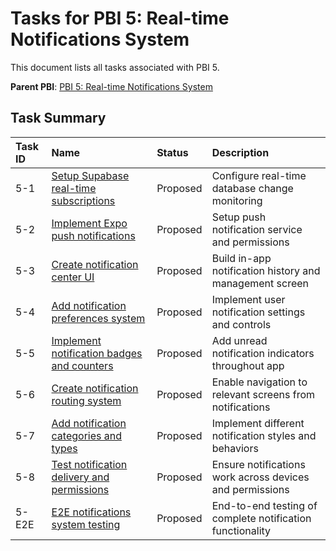 # Tasks for PBI 5: Real-time Notifications System

This document lists all tasks associated with PBI 5.

**Parent PBI**: [PBI 5: Real-time Notifications System](mdc:prd.md)

## Task Summary

| Task ID | Name | Status | Description |
| :------ | :--- | :----- | :---------- |
| 5-1 | [Setup Supabase real-time subscriptions](mdc:5-1.md) | Proposed | Configure real-time database change monitoring |
| 5-2 | [Implement Expo push notifications](mdc:5-2.md) | Proposed | Setup push notification service and permissions |
| 5-3 | [Create notification center UI](mdc:5-3.md) | Proposed | Build in-app notification history and management screen |
| 5-4 | [Add notification preferences system](mdc:5-4.md) | Proposed | Implement user notification settings and controls |
| 5-5 | [Implement notification badges and counters](mdc:5-5.md) | Proposed | Add unread notification indicators throughout app |
| 5-6 | [Create notification routing system](mdc:5-6.md) | Proposed | Enable navigation to relevant screens from notifications |
| 5-7 | [Add notification categories and types](mdc:5-7.md) | Proposed | Implement different notification styles and behaviors |
| 5-8 | [Test notification delivery and permissions](mdc:5-8.md) | Proposed | Ensure notifications work across devices and permissions |
| 5-E2E | [E2E notifications system testing](mdc:5-E2E.md) | Proposed | End-to-end testing of complete notification functionality | 